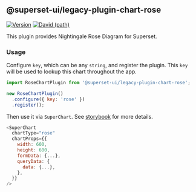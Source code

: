 ## @superset-ui/legacy-plugin-chart-rose

[![Version](https://img.shields.io/npm/v/@superset-ui/legacy-plugin-chart-rose.svg?style=flat-square)](https://img.shields.io/npm/v/@superset-ui/legacy-plugin-chart-rose.svg?style=flat-square)
[![David (path)](https://img.shields.io/david/apache-superset/superset-ui-plugins.svg?path=packages%2Fsuperset-ui-legacy-plugin-chart-rose&style=flat-square)](https://david-dm.org/apache-superset/superset-ui-plugins?path=packages/superset-ui-legacy-plugin-chart-rose)

This plugin provides Nightingale Rose Diagram for Superset.

### Usage

Configure `key`, which can be any `string`, and register the plugin. This `key` will be used to lookup this chart throughout the app.

```js
import RoseChartPlugin from '@superset-ui/legacy-plugin-chart-rose';

new RoseChartPlugin()
  .configure({ key: 'rose' })
  .register();
```

Then use it via `SuperChart`. See [storybook](https://apache-superset.github.io/superset-ui-plugins/?selectedKind=plugin-chart-rose) for more details.

```js
<SuperChart
  chartType="rose"
  chartProps={{
    width: 600,
    height: 600,
    formData: {...},
    queryData: {
      data: {...},
    },
  }}
/>
```